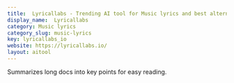 ```yaml
---
title:  Lyricallabs - Trending AI tool for Music lyrics and best alternatives
display_name:  Lyricallabs
category: Music lyrics
category_slug: music-lyrics
key: lyricallabs_io
website: https://lyricallabs.io/
layout: aitool
---
```


Summarizes long docs into key points for easy reading.
